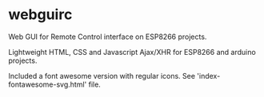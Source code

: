 # webguirc
Web GUI for Remote Control interface on ESP8266 projects.

Lightweight HTML, CSS and Javascript Ajax/XHR for ESP8266 and arduino projects.

Included a font awesome version with regular icons. See 'index-fontawesome-svg.html' file.

